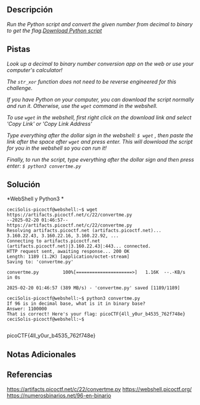 
## Descripción

*Run the Python script and convert the given number from decimal to binary to get the flag.[Download Python script](https://artifacts.picoctf.net/c/22/convertme.py)*

## Pistas

*Look up a decimal to binary number conversion app on the web or use your computer's calculator!*

*The `str_xor` function does not need to be reverse engineered for this challenge.*

*If you have Python on your computer, you can download the script normally and run it. Otherwise, use the `wget` command in the webshell.*

*To use `wget` in the webshell, first right click on the download link and select 'Copy Link' or 'Copy Link Address'*

*Type everything after the dollar sign in the webshell: `$ wget` , then paste the link after the space after `wget` and press enter. This will download the script for you in the webshell so you can run it!*

*Finally, to run the script, type everything after the dollar sign and then press enter: `$ python3 convertme.py`*

## Solución

*WebShell y Python3 *

```
ceciSolis-picoctf@webshell:~$ wget https://artifacts.picoctf.net/c/22/convertme.py
--2025-02-20 01:46:57--  https://artifacts.picoctf.net/c/22/convertme.py
Resolving artifacts.picoctf.net (artifacts.picoctf.net)... 3.160.22.43, 3.160.22.16, 3.160.22.92, ...
Connecting to artifacts.picoctf.net (artifacts.picoctf.net)|3.160.22.43|:443... connected.
HTTP request sent, awaiting response... 200 OK
Length: 1189 (1.2K) [application/octet-stream]
Saving to: 'convertme.py'

convertme.py         100%[=====================>]   1.16K  --.-KB/s    in 0s      

2025-02-20 01:46:57 (389 MB/s) - 'convertme.py' saved [1189/1189]

ceciSolis-picoctf@webshell:~$ python3 convertme.py
If 96 is in decimal base, what is it in binary base?
Answer: 1100000
That is correct! Here's your flag: picoCTF{4ll_y0ur_b4535_762f748e}
ceciSolis-picoctf@webshell:~$ 


```
picoCTF{4ll_y0ur_b4535_762f748e}
## Notas Adicionales 
## Referencias 
https://artifacts.picoctf.net/c/22/convertme.py
https://webshell.picoctf.org/
https://numerosbinarios.net/96-en-binario
